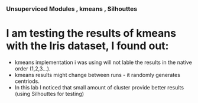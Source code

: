 ### Unsuperviced Modules , kmeans , Silhouttes
# I am testing the results of kmeans with the Iris dataset, I found out:
* kmeans implementation i was using will not lable the results in the native order (1,2,3...).
* kmeans results might change between runs - it randomly generates centriods.
* In this lab I noticed that small amount of cluster provide better results (using Silhouttes for testing)



